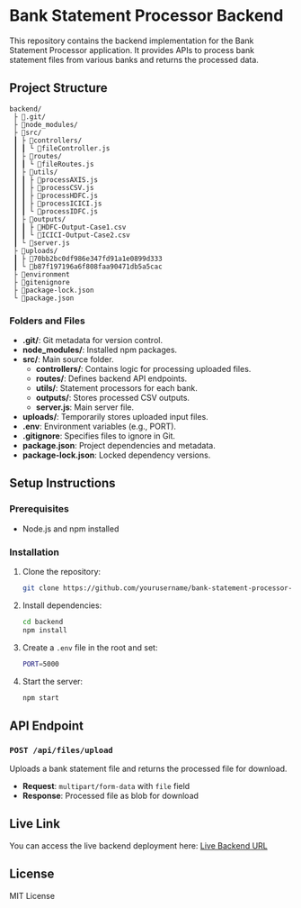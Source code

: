 # Bank Statement Processor Backend

This repository contains the backend implementation for the Bank Statement Processor application. It provides APIs to process bank statement files from various banks and returns the processed data.

## Project Structure

```
backend/
 ├ 📂.git/
 ├ 📂node_modules/
 ├ 📂src/
 ┃ ├ 📂controllers/
 ┃ ┃ └ 📜fileController.js
 ┃ ├ 📂routes/
 ┃ ┃ └ 📜fileRoutes.js
 ┃ ├ 📂utils/
 ┃ ┃ ├ 📜processAXIS.js
 ┃ ┃ ├ 📜processCSV.js
 ┃ ┃ ├ 📜processHDFC.js
 ┃ ┃ ├ 📜processICICI.js
 ┃ ┃ └ 📜processIDFC.js
 ┃ ├ 📂outputs/
 ┃ ┃ ├ 📜HDFC-Output-Case1.csv
 ┃ ┃ └ 📜ICICI-Output-Case2.csv
 ┃ └ 📜server.js
 ├ 📂uploads/
 ┃ ├ 📜70bb2bc0df986e347fd91a1e0899d333
 ┃ └ 📜b87f197196a6f808faa90471db5a5cac
 ├ 📜environment
 ├ 📜gitenignore
 ├ 📜package-lock.json
 └ 📜package.json
```

### Folders and Files

- **.git/**: Git metadata for version control.
- **node_modules/**: Installed npm packages.
- **src/**: Main source folder.
  - **controllers/**: Contains logic for processing uploaded files.
  - **routes/**: Defines backend API endpoints.
  - **utils/**: Statement processors for each bank.
  - **outputs/**: Stores processed CSV outputs.
  - **server.js**: Main server file.
- **uploads/**: Temporarily stores uploaded input files.
- **.env**: Environment variables (e.g., PORT).
- **.gitignore**: Specifies files to ignore in Git.
- **package.json**: Project dependencies and metadata.
- **package-lock.json**: Locked dependency versions.

## Setup Instructions

### Prerequisites
- Node.js and npm installed

### Installation
1. Clone the repository:
   ```bash
   git clone https://github.com/yourusername/bank-statement-processor-backend.git
   ```

2. Install dependencies:
   ```bash
   cd backend
   npm install
   ```

3. Create a `.env` file in the root and set:
   ```bash
   PORT=5000
   ```

4. Start the server:
   ```bash
   npm start
   ```

## API Endpoint

### `POST /api/files/upload`
Uploads a bank statement file and returns the processed file for download.

- **Request**: `multipart/form-data` with `file` field
- **Response**: Processed file as blob for download

## Live Link

You can access the live backend deployment here:
[Live Backend URL](https://onebancbe.onrender.com)

## License
MIT License

